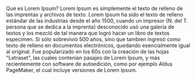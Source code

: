 Qué es Lorem Ipsum?
Lorem Ipsum es simplemente el texto de relleno de las
imprentas y archivos de texto. Lorem Ipsum ha sido el texto
de relleno estándar de las industrias desde el año 1500,
cuando un impresor (N. del T. persona que se dedica a la
imprenta) desconocido usó una galería de textos y los mezcló
de tal manera que logró hacer un libro de textos especimen.
Si sólo sobrevivió 500 años, sino que tambien ingresó como
texto de relleno en documentos electrónicos, quedando
esencialmente igual al original. Fue popularizado en los 60s
con la creación de las hojas "Letraset", las cuales contenian
pasajes de Lorem Ipsum, y más recientemente con software de
autoedición, como por ejemplo Aldus PageMaker, el cual
incluye versiones de Lorem Ipsum.